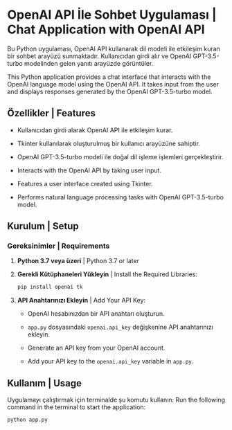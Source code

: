 # OpenAI API İle Sohbet Uygulaması | Chat Application with OpenAI API

Bu Python uygulaması, OpenAI API kullanarak dil modeli ile etkileşim kuran bir sohbet arayüzü sunmaktadır. Kullanıcıdan girdi alır ve OpenAI GPT-3.5-turbo modelinden gelen yanıtı arayüzde görüntüler.

This Python application provides a chat interface that interacts with the OpenAI language model using the OpenAI API. It takes input from the user and displays responses generated by the OpenAI GPT-3.5-turbo model.

## Özellikler | Features

- Kullanıcıdan girdi alarak OpenAI API ile etkileşim kurar.
- Tkinter kullanılarak oluşturulmuş bir kullanıcı arayüzüne sahiptir.
- OpenAI GPT-3.5-turbo modeli ile doğal dil işleme işlemleri gerçekleştirir.

- Interacts with the OpenAI API by taking user input.
- Features a user interface created using Tkinter.
- Performs natural language processing tasks with OpenAI GPT-3.5-turbo model.

## Kurulum | Setup

### Gereksinimler | Requirements
1. **Python 3.7 veya üzeri** | Python 3.7 or later

2. **Gerekli Kütüphaneleri Yükleyin** | Install the Required Libraries:
    ```bash
    pip install openai tk
    ```

3. **API Anahtarınızı Ekleyin** | Add Your API Key:
   - OpenAI hesabınızdan bir API anahtarı oluşturun.
   - `app.py` dosyasındaki `openai.api_key` değişkenine API anahtarınızı ekleyin.

   - Generate an API key from your OpenAI account.
   - Add your API key to the `openai.api_key` variable in `app.py`.

## Kullanım | Usage

Uygulamayı çalıştırmak için terminalde şu komutu kullanın:
Run the following command in the terminal to start the application:
```bash
python app.py
